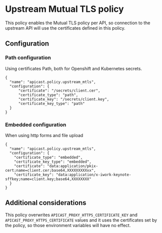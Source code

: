 # Upstream Mutual TLS policy

This policy enables the Mutual TLS policy per API, so connection to the upstream
API will use the certificates defined in this policy.

## Configuration

### Path configuration

Using certificates Path, both for Openshift and Kubernetes secrets.

```
{
  "name": "apicast.policy.upstream_mtls",
  "configuration": {
      "certificate": "/secrets/client.cer",
      "certificate_type": "path",
      "certificate_key": "/secrets/client.key",
      "certificate_key_type": "path"
  }
}
```

### Embedded configuration

When using http forms and file upload

```
{
  "name": "apicast.policy.upstream_mtls",
  "configuration": {
    "certificate_type": "embedded",
    "certificate_key_type": "embedded",
    "certificate": "data:application/pkix-cert;name=client.cer;base64,XXXXXXXXXxx",
    "certificate_key": "data:application/x-iwork-keynote-sffkey;name=client.key;base64,XXXXXXXX"
  }
}
```

## Additional considerations

This policy overwrites `APICAST_PROXY_HTTPS_CERTIFICATE_KEY` and
`APICAST_PROXY_HTTPS_CERTIFICATE` values and it uses the certificates set by
the policy, so those environment variables will have no effect.
